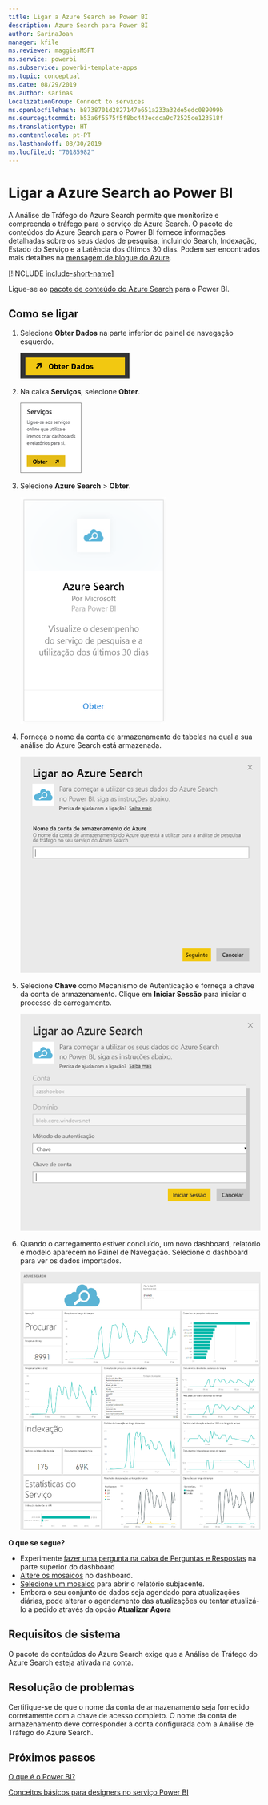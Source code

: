 ```yaml
---
title: Ligar a Azure Search ao Power BI
description: Azure Search para Power BI
author: SarinaJoan
manager: kfile
ms.reviewer: maggiesMSFT
ms.service: powerbi
ms.subservice: powerbi-template-apps
ms.topic: conceptual
ms.date: 08/29/2019
ms.author: sarinas
LocalizationGroup: Connect to services
ms.openlocfilehash: b8738701d2827147e651a233a32de5edc089099b
ms.sourcegitcommit: b53a6f5575f5f8bc443ecdca9c72525ce123518f
ms.translationtype: HT
ms.contentlocale: pt-PT
ms.lasthandoff: 08/30/2019
ms.locfileid: "70185982"
---
```

# <a name="connect-to-azure-search-with-power-bi"></a>Ligar a Azure Search ao Power BI
A Análise de Tráfego do Azure Search permite que monitorize e compreenda o tráfego para o serviço de Azure Search. O pacote de conteúdos do Azure Search para o Power BI fornece informações detalhadas sobre os seus dados de pesquisa, incluindo Search, Indexação, Estado do Serviço e a Latência dos últimos 30 dias. Podem ser encontrados mais detalhes na [mensagem de blogue do Azure](https://azure.microsoft.com/blog/analyzing-your-azure-search-traffic/).

[!INCLUDE [include-short-name](./includes/service-deprecate-content-packs.md)]

Ligue-se ao [pacote de conteúdo do Azure Search](https://app.powerbi.com/getdata/services/azure-search) para o Power BI.

## <a name="how-to-connect"></a>Como se ligar
1. Selecione **Obter Dados** na parte inferior do painel de navegação esquerdo.
   
   ![](media/service-connect-to-azure-search/pbi_getdata.png) 
2. Na caixa **Serviços**, selecione **Obter**.
   
   ![](media/service-connect-to-azure-search/pbi_getservices.png) 
3. Selecione **Azure Search** \> **Obter**.
   
   ![](media/service-connect-to-azure-search/azuresearch.png)
4. Forneça o nome da conta de armazenamento de tabelas na qual a sua análise do Azure Search está armazenada.
   
   ![](media/service-connect-to-azure-search/params.png)
5. Selecione **Chave** como Mecanismo de Autenticação e forneça a chave da conta de armazenamento. Clique em **Iniciar Sessão** para iniciar o processo de carregamento.
   
   ![](media/service-connect-to-azure-search/creds.png)
6. Quando o carregamento estiver concluído, um novo dashboard, relatório e modelo aparecem no Painel de Navegação. Selecione o dashboard para ver os dados importados.
   
    ![](media/service-connect-to-azure-search/dashboard2.png)

**O que se segue?**

* Experimente [fazer uma pergunta na caixa de Perguntas e Respostas](consumer/end-user-q-and-a.md) na parte superior do dashboard
* [Altere os mosaicos](service-dashboard-edit-tile.md) no dashboard.
* [Selecione um mosaico](consumer/end-user-tiles.md) para abrir o relatório subjacente.
* Embora o seu conjunto de dados seja agendado para atualizações diárias, pode alterar o agendamento das atualizações ou tentar atualizá-lo a pedido através da opção **Atualizar Agora**

## <a name="system-requirements"></a>Requisitos de sistema
O pacote de conteúdos do Azure Search exige que a Análise de Tráfego do Azure Search esteja ativada na conta.

## <a name="troubleshooting"></a>Resolução de problemas
Certifique-se de que o nome da conta de armazenamento seja fornecido corretamente com a chave de acesso completo. O nome da conta de armazenamento deve corresponder à conta configurada com a Análise de Tráfego do Azure Search.

## <a name="next-steps"></a>Próximos passos
[O que é o Power BI?](power-bi-overview.md)

[Conceitos básicos para designers no serviço Power BI](service-basic-concepts.md)

